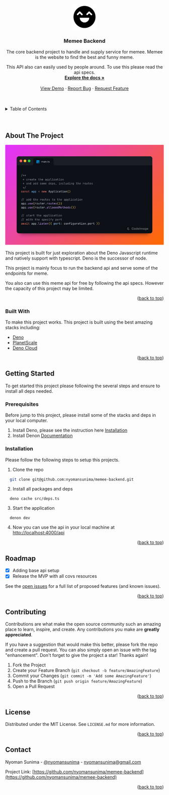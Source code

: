 <a name="readme-top"></a>

<!-- PROJECT LOGO -->
<br />
<div align="center">
  <a href="https://github.com/nyomansunima/memee-backend">
    <img src="present/logo.png" alt="Logo" width="80" height="80">
  </a>

  <h3 align="center">Memee Backend</h3>

  <p align="center">
   The core backend project to handle and supply service for memee. Memee is the website to find the best and funny meme.

This API also can easily used by people around. To use this please read the api specs.
<br />
<a href="https://github.com/nyomansunima/memee-backend"><strong>Explore the docs »</strong></a>
<br />
<br />
<a href="https://github.com/nyomansunima/memee-backend">View Demo</a>
·
<a href="https://github.com/nyomansunima/memee-backend/issues">Report Bug</a>
·
<a href="https://github.com/nyomansunima/memee-backend/issues">Request Feature</a>

  </p>
</div>

<!-- TABLE OF CONTENTS -->

<br/>
<br/>
<details>
  <summary>Table of Contents</summary>
  <ol>
    <li>
      <a href="#about-the-project">About The Project</a>
      <ul>
        <li><a href="#built-with">Built With</a></li>
      </ul>
    </li>
    <li>
      <a href="#getting-started">Getting Started</a>
      <ul>
        <li><a href="#prerequisites">Prerequisites</a></li>
        <li><a href="#installation">Installation</a></li>
      </ul>
    </li>
    <li><a href="#roadmap">Roadmap</a></li>
    <li><a href="#contributing">Contributing</a></li>
    <li><a href="#license">License</a></li>
    <li><a href="#contact">Contact</a></li>
  </ol>
</details>

<br/>
<br/>

<!-- ABOUT THE PROJECT -->

## About The Project

![Memee Backend API Core](present/screenshot.jpeg)

This project is built for just exploration about the Deno Javascript runtime and natively support with typescript. Deno is the successor of node.

This project is mainly focus to run the backend api and serve some of the endpoints for meme.

You also can use this meme api for free by following the api specs. However the capacity of this project may be limited.

<p align="right">(<a href="#readme-top">back to top</a>)</p>

### Built With

To make this project works. This project is built using the best amazing stacks including:

- [Deno](https://deno.land)
- [PlanetScale](https://planetscale.com/)
- [Deno Cloud](https://deno.com)

<p align="right">(<a href="#readme-top">back to top</a>)</p>

<!-- GETTING STARTED -->

## Getting Started

To get started this project please following the several steps and ensure to install all deps needed.

### Prerequisites

Before jump to this project, please install some of the stacks and deps in your local computer.

1. Install Deno, please see the instruction here [Installation](https://deno.land/manual@v1.29.1/getting_started/installation)
2. Install Denon [Documentation](https://deno.land/x/denon@2.5.0)

### Installation

Please follow the following steps to setup this projects.

1. Clone the repo

```bash
  git clone git@github.com:nyomansunima/memee-backend.git
```

2. Install all packages and deps

```deno
  deno cache src/deps.ts
```

3. Start the application

```deno
  denon dev
```

4. Now you can use the api in your local machine at [http://localhost:4000/api](http://localhost:4000/api)

<p align="right">(<a href="#readme-top">back to top</a>)</p>

<!-- ROADMAP -->

## Roadmap

- [x] Adding base api setup
- [x] Release the MVP with all covs resources

See the [open issues](https://github.com/nyomansunima/memee-backend/issues) for a full list of proposed features (and known issues).

<p align="right">(<a href="#readme-top">back to top</a>)</p>

<!-- CONTRIBUTING -->

## Contributing

Contributions are what make the open source community such an amazing place to learn, inspire, and create. Any contributions you make are **greatly appreciated**.

If you have a suggestion that would make this better, please fork the repo and create a pull request. You can also simply open an issue with the tag "enhancement".
Don't forget to give the project a star! Thanks again!

1. Fork the Project
2. Create your Feature Branch (`git checkout -b feature/AmazingFeature`)
3. Commit your Changes (`git commit -m 'Add some AmazingFeature'`)
4. Push to the Branch (`git push origin feature/AmazingFeature`)
5. Open a Pull Request

<p align="right">(<a href="#readme-top">back to top</a>)</p>

<!-- LICENSE -->

## License

Distributed under the MIT License. See `LICENSE.md` for more information.

<p align="right">(<a href="#readme-top">back to top</a>)</p>

<!-- CONTACT -->

## Contact

Nyoman Sunima - [@nyomansunima](https://twitter.com/nyomansunima) - nyomansunima@gmail.com

Project Link: [https://github.com/nyomansunima/memee-backend](https://github.com/nyomansunima/memee-backend)

<p align="right">(<a href="#readme-top">back to top</a>)</p>
